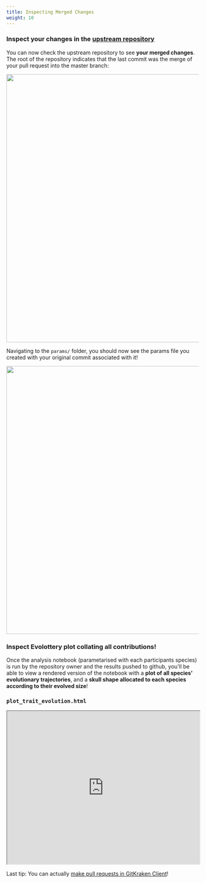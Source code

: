 ```yaml
---
title: Inspecting Merged Changes
weight: 10
---
```



### Inspect your changes in the [upstream repository](https://github.com/r-rse/evolottery) 

You can now check the upstream repository to see **your merged changes**. The root of the repository indicates that the last commit was the merge of your pull request into the master branch:

<img src="/images/merged-repo.png" width="700px" />

Navigating to the `params/` folder, you should now see the params file you created with your original commit associated with it!


<img src="/images/merged-params.png" width="700px" />

<br>



### Inspect Evolottery plot collating all contributions!

Once the analysis notebook (parametarised with each participants species) is run by the repository owner and the results pushed to github, you'll be able to view a rendered version of the notebook with a **plot of all species' evolutionary trajectories**, and a **skull shape allocated to each species according to their evolved size**!


### `plot_trait_evolution.html`

<iframe src="https://r-rse.github.io/evolottery/plot_trait_evolution.html" width="100%" height="400px"></iframe>






Last tip: You can actually [make pull requests in GitKraken Client](https://support.gitkraken.com/working-with-repositories/pull-requests)!
